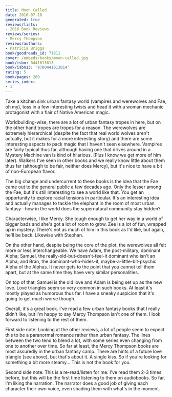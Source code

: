 ```yaml
---
title: Moon Called
date: 2016-07-18
generated: true
reviews/lists:
- 2016 Book Reviews
reviews/series:
- Mercy Thompson
reviews/authors:
- Patricia Briggs
book/goodreads_id: 71811
cover: /embeds/books/moon-called.jpg
book/isbn: 0441013813
book/isbn13: '9780441013814'
rating: 5
book/pages: 289
series_index:
- 1
---
```

Take a kitchen sink urban fantasy world (vampires and werewolves and Fae, oh my), toss in a few interesting twists and head it with a woman mechanic protagonist with a flair of Native American magic.  

Worldbuilding-wise, there are a lot of urban fantasy tropes in here, but on the other hand tropes are tropes for a reason. The werewolves are extremely hierarchical (despite the fact that real world wolves aren't actually, but it makes for a more interesting story) and there are some interesting aspects to pack magic that I haven't seen elsewhere. Vampires are fairly typical thus far, although having one that drives around in a Mystery Machine van is kind of hilarious. (Plus I know we get more of him later). Walkers I've seen in other books and we really know little about them thus far (although to be fair, neither does Mercy), but it's nice to have a bit of non-European flavor.  

<!--more-->

The big change and undercurrent to these books is the idea that the Fae came out to the general public a few decades ago. Only the lesser among the Fae, but it's still interesting to see a world like that. You get an opportunity to explore racial tensions in particular. It's an interesting idea and actually manages to tackle the elephant in the room of most urban fantasy--how in the world does the supernatural community stay hidden?  

Characterwise, I like Mercy. She tough enough to get her way in a world of bigger bads and she's got a lot of room to grow. Zee is a lot of fun, wrapped up in mystery. There's not as much of him in this book as I'd like, but again, he'll be back. Likewise with Stephan.  

On the other hand, despite being the core of the plot, the werewolves all felt more or less interchangeable. We have Adam, the post-military, dominant Alpha; Samuel, the really-old-but-doesn't-feel-it dominant who isn't an Alpha; and Bran, the dominant-who-hides-it, maybe-a-little-bit-psychic Alpha of the Alphas. It never gets to the point that you cannot tell them apart, but at the same time they have very similar personalities.  

On top of that, Samuel is the old love and Adam is being set up as the new love. Love triangles seem so very common in such books. At least it's mostly played as humorous thus far. I have a sneaky suspicion that it's going to get much worse though.  

Overall, it's a great book. I've read a few urban fantasy books that I really didn't like, but I'm happy to say Mercy Thompson isn't one of them. I look forward to listening to the rest of them.  

First side note: Looking at the other reviews, a lot of people seem to expect this to be a paranormal romance rather than urban fantasy. The lines between the two tend to blend a lot, with some series even changing from one to another over time. So far at least, the Mercy Thompson books are most assuredly in the urban fantasy camp. There are hints of a future love triangle (see above), but that's about it. A single kiss. So if you're looking for something a bit more steamy... This is not the book for you.  

Second side note: This is a re-read/listen for me. I've read them 2-3 times before, but this will be the first time listening to them on audiobooks. So far, I'm liking the narration. The narrator does a good job of giving each character their own voice, even shading them with what's in the moment.